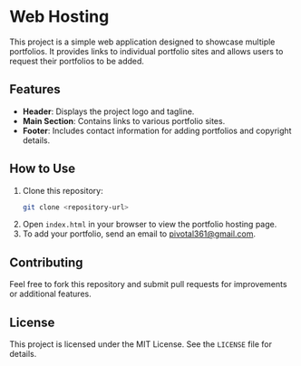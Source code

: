 # Web Hosting

This project is a simple web application designed to showcase multiple portfolios. It provides links to individual portfolio sites and allows users to request their portfolios to be added.

## Features

- **Header**: Displays the project logo and tagline.
- **Main Section**: Contains links to various portfolio sites.
- **Footer**: Includes contact information for adding portfolios and copyright details.


## How to Use

1. Clone this repository:
   ```bash
   git clone <repository-url>
   ```
2. Open `index.html` in your browser to view the portfolio hosting page.
3. To add your portfolio, send an email to [pivotal361@gmail.com](mailto:pivotal361@gmail.com).

## Contributing

Feel free to fork this repository and submit pull requests for improvements or additional features.

## License

This project is licensed under the MIT License. See the `LICENSE` file for details.
